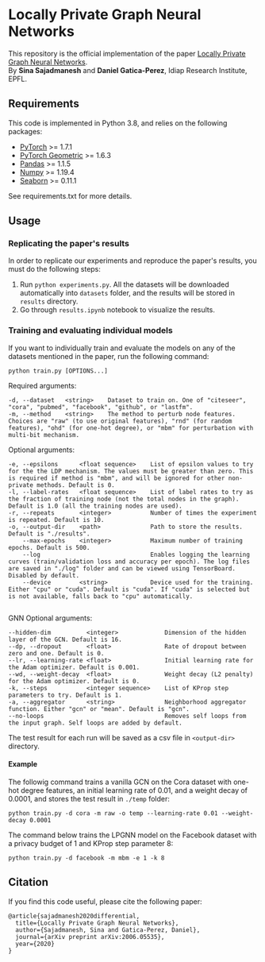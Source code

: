 # Locally Private Graph Neural Networks

This repository is the official implementation of the paper [Locally Private Graph Neural Networks](https://arxiv.org/abs/2006.05535).  
By **Sina Sajadmanesh** and **Daniel Gatica-Perez**, Idiap Research Institute, EPFL. 


## Requirements

This code is implemented in Python 3.8, and relies on the following packages:  
- [PyTorch](https://pytorch.org/get-started/locally/) >= 1.7.1
- [PyTorch Geometric](https://pytorch-geometric.readthedocs.io/en/latest/notes/installation.html) >= 1.6.3
- [Pandas](https://pandas.pydata.org/pandas-docs/stable/getting_started/install.html) >= 1.1.5
- [Numpy](https://numpy.org/install/) >= 1.19.4
- [Seaborn](https://seaborn.pydata.org/) >= 0.11.1  

See requirements.txt for more details.


## Usage

### Replicating the paper's results
In order to replicate our experiments and reproduce the paper's results, you must do the following steps:  
1. Run ``python experiments.py``. All the datasets will be downloaded automatically into ``datasets`` folder, and the results will be stored in ``results`` directory.
2. Go through ``results.ipynb`` notebook to visualize the results.

### Training and evaluating individual models
If you want to individually train and evaluate the models on any of the datasets mentioned in the paper, run the following command:  
```
python train.py [OPTIONS...]
```
Required arguments:  
```
-d, --dataset   <string>    Dataset to train on. One of "citeseer", "cora", "pubmed", "facebook", "github", or "lastfm".
-m, --method    <string>    The method to perturb node features. Choices are "raw" (to use original features), "rnd" (for random features), "ohd" (for one-hot degree), or "mbm" for perturbation with multi-bit mechanism.
```
Optional arguments:
```
-e, --epsilons      <float sequence>    List of epsilon values to try for the the LDP mechanism. The values must be greater than zero. This is required if method is "mbm", and will be ignored for other non-private methods. Default is 0.
-l, --label-rates   <float sequence>    List of label rates to try as the fraction of training node (not the total nodes in the graph). Default is 1.0 (all the training nodes are used).
-r, --repeats       <integer>           Number of times the experiment is repeated. Default is 10.  
-o, --output-dir    <path>              Path to store the results. Default is "./results".  
    --max-epochs    <integer>           Maximum number of training epochs. Default is 500.
    --log                               Enables logging the learning curves (train/validation loss and accuracy per epoch). The log files are saved in "./log" folder and can be viewed using TensorBoard. Disabled by default.
    --device        <string>            Device used for the training. Either "cpu" or "cuda". Default is "cuda". If "cuda" is selected but is not available, falls back to "cpu" automatically.
    
```
GNN Optional arguments:
```
--hidden-dim          <integer>             Dimension of the hidden layer of the GCN. Default is 16.
--dp, --dropout       <float>               Rate of dropout between zero and one. Default is 0.
--lr, --learning-rate <float>               Initial learning rate for the Adam optimizer. Default is 0.001.
--wd, --weight-decay  <float>               Weight decay (L2 penalty) for the Adam optimizer. Default is 0.
-k, --steps           <integer sequence>    List of KProp step parameters to try. Default is 1.
-a, --aggregator      <string>              Neighborhood aggregator function. Either "gcn" or "mean". Default is "gcn".
--no-loops                                  Removes self loops from the input graph. Self loops are added by default.
```

The test result for each run will be saved as a csv file in ``<output-dir>`` directory.

#### Example
The followig command trains a vanilla GCN on the Cora dataset with one-hot degree features, an initial learning rate of 0.01, and a weight decay of 0.0001, and stores the test result in ``./temp`` folder:  
```
python train.py -d cora -m raw -o temp --learning-rate 0.01 --weight-decay 0.0001
```
The command below trains the LPGNN model on the Facebook dataset with a privacy budget of 1 and KProp step parameter 8:  
```
python train.py -d facebook -m mbm -e 1 -k 8
```

## Citation

If you find this code useful, please cite the following paper:  
```
@article{sajadmanesh2020differential,
  title={Locally Private Graph Neural Networks},
  author={Sajadmanesh, Sina and Gatica-Perez, Daniel},
  journal={arXiv preprint arXiv:2006.05535},
  year={2020}
}
```
